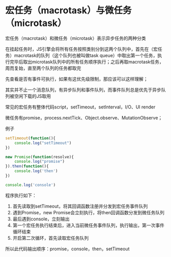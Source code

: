 # 宏任务（macrotask）与微任务（microtask）

宏任务（macrotask）和微任务（microtask）表示异步任务的两种分类

在挂起任务时，JS引擎会将所有任务按照类别分到这两个队列中，首先在（宏任务）macrotask的队列（这个队列也被叫做task queue）中取出第一个任务，执行完毕后取出microtask队列中的所有任务顺序执行；之后再取macrotask任务，周而复始，直至两个队列的任务都取完

先查看是否有事件可执行，如果有这优先级限制，那应该可以这样理解；

其实并不止一个消息队列，有异步队列和事件队列，而事件队列总是优先于异步队列被空闲下载的JS取用

常见的宏任务有整体代码script，setTimeout，setInterval，I/O、UI render

微任务有promise，process.nextTick、Object.observe、MutationObserve；


例子

```javascript
setTimeout(function(){
	console.log("setTimeout")
})

new Promise(function(resolve){
	console.log("promise")
}).then(function(){
	console.log('then')
})

console.log('console')
```
程序执行如下：
1. 首先读取到setTimeout，将其回调函数注册并分发到宏任务事件队列
2. 遇到Promise，new Promise会立刻执行，将then回调函数分发到微任务队列
3. 最后遇到console，立刻输出
4. 第一个宏任务执行结束后，进入当前微任务事件队列，执行输出，第一次事件循环结束
5. 开启第二次循环，首先读取宏任务队列

所以此代码输出顺序：promise，console，then，setTimeout




